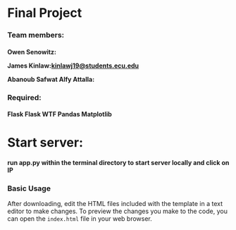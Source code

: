 # Final Project
<H3>Team members:  

<H4>Owen Senowitz:

James Kinlaw:kinlawj19@students.ecu.edu

Abanoub Safwat Alfy Attalla:


<H3>Required:  
 <H4>Flask  
 Flask WTF  
 Pandas  
 Matplotlib  

<H1>Start server:  
<H4>run app.py within the terminal directory to start server locally and click on IP

### Basic Usage

After downloading, edit the HTML files included with the template in a text editor to make changes.  To preview the changes you make to the code, you can open the `index.html` file in your web browser.
